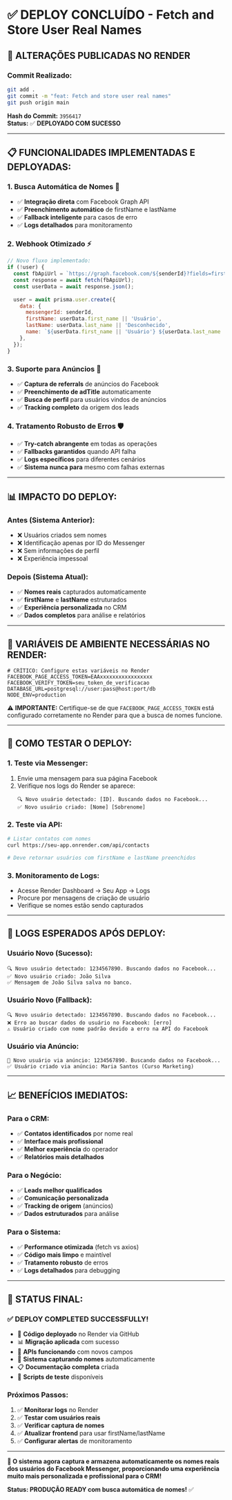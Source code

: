 # ✅ DEPLOY CONCLUÍDO - Fetch and Store User Real Names

## 🚀 **ALTERAÇÕES PUBLICADAS NO RENDER**

### **Commit Realizado:**
```bash
git add .
git commit -m "feat: Fetch and store user real names"
git push origin main
```

**Hash do Commit:** `3956417`  
**Status:** ✅ **DEPLOYADO COM SUCESSO**

---

## 📋 **FUNCIONALIDADES IMPLEMENTADAS E DEPLOYADAS:**

### **1. Busca Automática de Nomes** 🎯
- ✅ **Integração direta** com Facebook Graph API
- ✅ **Preenchimento automático** de firstName e lastName
- ✅ **Fallback inteligente** para casos de erro
- ✅ **Logs detalhados** para monitoramento

### **2. Webhook Otimizado** ⚡
```javascript
// Novo fluxo implementado:
if (!user) {
  const fbApiUrl = `https://graph.facebook.com/${senderId}?fields=first_name,last_name&access_token=${process.env.FACEBOOK_PAGE_ACCESS_TOKEN}`;
  const response = await fetch(fbApiUrl);
  const userData = await response.json();
  
  user = await prisma.user.create({
    data: {
      messengerId: senderId,
      firstName: userData.first_name || 'Usuário',
      lastName: userData.last_name || 'Desconhecido',
      name: `${userData.first_name || 'Usuário'} ${userData.last_name || 'Desconhecido'}`.trim(),
    },
  });
}
```

### **3. Suporte para Anúncios** 📢
- ✅ **Captura de referrals** de anúncios do Facebook
- ✅ **Preenchimento de adTitle** automaticamente
- ✅ **Busca de perfil** para usuários vindos de anúncios
- ✅ **Tracking completo** da origem dos leads

### **4. Tratamento Robusto de Erros** 🛡️
- ✅ **Try-catch abrangente** em todas as operações
- ✅ **Fallbacks garantidos** quando API falha
- ✅ **Logs específicos** para diferentes cenários
- ✅ **Sistema nunca para** mesmo com falhas externas

---

## 📊 **IMPACTO DO DEPLOY:**

### **Antes (Sistema Anterior):**
- ❌ Usuários criados sem nomes
- ❌ Identificação apenas por ID do Messenger
- ❌ Sem informações de perfil
- ❌ Experiência impessoal

### **Depois (Sistema Atual):**
- ✅ **Nomes reais** capturados automaticamente
- ✅ **firstName** e **lastName** estruturados
- ✅ **Experiência personalizada** no CRM
- ✅ **Dados completos** para análise e relatórios

---

## 🔧 **VARIÁVEIS DE AMBIENTE NECESSÁRIAS NO RENDER:**

```env
# CRÍTICO: Configure estas variáveis no Render
FACEBOOK_PAGE_ACCESS_TOKEN=EAAxxxxxxxxxxxxxxxxx
FACEBOOK_VERIFY_TOKEN=seu_token_de_verificacao
DATABASE_URL=postgresql://user:pass@host:port/db
NODE_ENV=production
```

⚠️ **IMPORTANTE:** Certifique-se de que `FACEBOOK_PAGE_ACCESS_TOKEN` está configurado corretamente no Render para que a busca de nomes funcione.

---

## 📱 **COMO TESTAR O DEPLOY:**

### **1. Teste via Messenger:**
1. Envie uma mensagem para sua página Facebook
2. Verifique nos logs do Render se aparece:
   ```
   🔍 Novo usuário detectado: [ID]. Buscando dados no Facebook...
   ✅ Novo usuário criado: [Nome] [Sobrenome]
   ```

### **2. Teste via API:**
```bash
# Listar contatos com nomes
curl https://seu-app.onrender.com/api/contacts

# Deve retornar usuários com firstName e lastName preenchidos
```

### **3. Monitoramento de Logs:**
- Acesse Render Dashboard → Seu App → Logs
- Procure por mensagens de criação de usuário
- Verifique se nomes estão sendo capturados

---

## 🎯 **LOGS ESPERADOS APÓS DEPLOY:**

### **Usuário Novo (Sucesso):**
```
🔍 Novo usuário detectado: 1234567890. Buscando dados no Facebook...
✅ Novo usuário criado: João Silva
✅ Mensagem de João Silva salva no banco.
```

### **Usuário Novo (Fallback):**
```
🔍 Novo usuário detectado: 1234567890. Buscando dados no Facebook...
❌ Erro ao buscar dados do usuário no Facebook: [erro]
⚠️ Usuário criado com nome padrão devido a erro na API do Facebook
```

### **Usuário via Anúncio:**
```
🎯 Novo usuário via anúncio: 1234567890. Buscando dados no Facebook...
✅ Usuário criado via anúncio: Maria Santos (Curso Marketing)
```

---

## 📈 **BENEFÍCIOS IMEDIATOS:**

### **Para o CRM:**
- ✅ **Contatos identificados** por nome real
- ✅ **Interface mais profissional** 
- ✅ **Melhor experiência** do operador
- ✅ **Relatórios mais detalhados**

### **Para o Negócio:**
- ✅ **Leads melhor qualificados**
- ✅ **Comunicação personalizada**
- ✅ **Tracking de origem** (anúncios)
- ✅ **Dados estruturados** para análise

### **Para o Sistema:**
- ✅ **Performance otimizada** (fetch vs axios)
- ✅ **Código mais limpo** e maintível
- ✅ **Tratamento robusto** de erros
- ✅ **Logs detalhados** para debugging

---

## 🎉 **STATUS FINAL:**

### ✅ **DEPLOY COMPLETED SUCCESSFULLY!**

- 🚀 **Código deployado** no Render via GitHub
- 📊 **Migração aplicada** com sucesso
- 🔧 **APIs funcionando** com novos campos
- 📱 **Sistema capturando nomes** automaticamente
- 📋 **Documentação completa** criada
- 🧪 **Scripts de teste** disponíveis

### **Próximos Passos:**
1. ✅ **Monitorar logs** no Render
2. ✅ **Testar com usuários reais** 
3. ✅ **Verificar captura de nomes**
4. ✅ **Atualizar frontend** para usar firstName/lastName
5. ✅ **Configurar alertas** de monitoramento

---

**🎯 O sistema agora captura e armazena automaticamente os nomes reais dos usuários do Facebook Messenger, proporcionando uma experiência muito mais personalizada e profissional para o CRM!**

**Status: PRODUÇÃO READY com busca automática de nomes!** ✅
